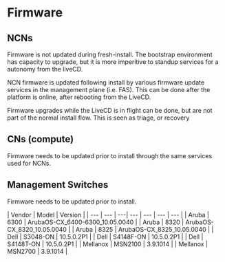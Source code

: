 # Firmware

## NCNs

Firmware is not updated during fresh-install. The bootstrap environment has capacity to upgrade, but it is more imperitive to standup services for a autonomy from the liveCD.

NCN firmware is updated following install by various firmware update services in the management plane (i.e. FAS). This can be done after the platform is online, after rebooting from the LiveCD.

Firmware upgrades while the LiveCD is in flight can be done, but are not part of the normal install flow. This is seen as triage, or recovery

## CNs (compute)

Firmware needs to be updated prior to install through the same services used for NCNs.

## Management Switches

Firmware needs to be updated prior to install.

| Vendor | Model | Version	|
| --- | --- | ---| --- | --- | --- | --- |
| Aruba | 6300 | ArubaOS-CX_6400-6300_10.05.0040 |
| Aruba | 8320 | ArubaOS-CX_8320_10.05.0040 |
| Aruba | 8325 | ArubaOS-CX_8325_10.05.0040 |
| Dell | S3048-ON | 10.5.0.2P1 |
| Dell | S4148F-ON | 10.5.0.2P1 |
| Dell | S4148T-ON | 10.5.0.2P1 |
| Mellanox | MSN2100 | 3.9.1014 |
| Mellanox | MSN2700 | 3.9.1014 |
